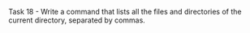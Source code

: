Task 18 - Write a command that lists all the files and directories of the current directory, separated by commas.
